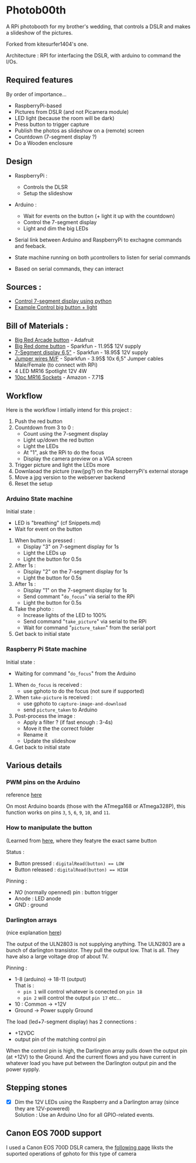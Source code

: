# Photob00th

A RPi photobooth for my brother's wedding, that controls a DSLR and makes a slideshow of the pictures.

Forked from kitesurfer1404's one.

Architecture : RPI for interfacing the DSLR, with arduino to command the I/Os.


## Required features
By order of importance...
* RaspberryPi-based
* Pictures from DSLR (and not Picamera module)
* LED light (because the room will be dark)
* Press button to trigger capture
* Publish the photos as slideshow on a (remote) screen
* Countdown (7-segment display ?)
* Do a Wooden enclosure

## Design

* RaspberryPi :
  * Controls the DLSR
  * Setup the slideshow
* Arduino :
  * Wait for events on the button (+ light it up with the countdown)
  * Control the 7-segment display
  * Light and dim the big LEDs

* Serial link between Arduino and RaspberryPi to exchagne commands and feeback.
* State machine running on both µcontrollers to listen for serial commands
* Based on serial commands, they can interact

## Sources :
* [Control 7-segment display using python](https://raspi.tv/2015/how-to-drive-a-7-segment-display-directly-on-raspberry-pi-in-python)
* [Example Control big button + light](https://photos.google.com/share/AF1QipOwxhytRgeDRXFwA8Ee42yeQ1euaZ-cLYzybYsmrUi8KKORaJuT7p9L6YDLRAZysg?key=M21aS3pQQjdpRG1kOW1rbjFnOWdjWldQTEpFVGtR)


## Bill of Materials :
* [Big Red Arcade button](https://www.adafruit.com/product/1185) - Adafruit
* [Big Red dome button](https://www.sparkfun.com/products/9181) - Sparkfun - 11.95$
  12V supply
* [7-Segment display 6,5"](https://www.sparkfun.com/products/8530) - Sparkfun - 18.95$
  12V supply
* [Jumper wires M/F](https://www.sparkfun.com/products/9140) - Sparkfun - 3.95$
  10x 6,5" Jumper cables Male/Female (to connect with RPi)
* 4 LED MR16 Spotlight 12V 4W
* [10pc MR16 Sockets](https://www.amazon.com/Glo-shine-Halogen-Ceramic-Connector-Adapter/dp/B00Y7GRGZ0) - Amazon - 7.71$

## Workflow
Here is the workflow I intially intend for this project :
1. Push the red button
2. Countdown from 3 to 0 :
    - Count using the 7-segment display
    - Light up/down the red button
    - Light the LEDs
    - At "1", ask the RPi to do the focus
    - Display the camera preview on a VGA screen
3. Trigger picture and light the LEDs more
4. Downlaoad the picture (raw/jpg?) on the RaspberryPi's external storage
5. Move a jpg version to the webserver backend
6. Reset the setup

### Arduino State machine

Initial state :
 - LED is "breathing" (cf Snippets.md)
 - Wait for event on the button

1. When button is pressed :  
    - Display "3" on 7-segment display for 1s
    - Light the LEDs up
    - Light the button for 0.5s
2. After 1s :
    - Display "2" on the 7-segment display for 1s
    - Light the button for 0.5s
3. After 1s :
    - Display "1" on the 7-segment display for 1s
    - Send commant "`do_focus`" via serial to the RPi
    - Light the button for 0.5s
4. Take the photo :
    - Increase lights of the LED to 100%
    - Send command "`take_picture`" via serial to the RPi
    - Wait for command "`picture_taken`" from the serial port
5. Get back to initial state

### Raspberry Pi State machine

Initial state :
 - Waiting for command "`do_focus`" from the Arduino

1. When `do_focus` is received :
    - use gphoto to do the focus (not sure if supported)
2. When `take-picture` is received :
    - use gphoto to `capture-image-and-download`
    - send `picture_taken` to Arduino
3. Post-process the image :
    - Apply a filter ? (if fast enough : 3-4s)
    - Move it the the correct folder
    - Rename it
    - Update the slideshow
4. Get back to initial state


## Various details

### PWM pins on the Arduino
reference [here](https://www.arduino.cc/reference/en/language/functions/analog-io/analogwrite/)

On most Arduino boards (those with the ATmega168 or ATmega328P), this function works on pins `3`, `5`, `6`, `9`, `10`, and `11`.

### How to manipulate the button
(Learned from [here](https://learn.sparkfun.com/tutorials/reaction-timer), where they featyre the exact same button

Status :
* Button pressed : `digitalRead(button) == LOW`
* Button released : `digitalRead(button) == HIGH`

Pinning :
* *NO* (normally openned) pin : button trigger
* Anode : LED anode
* GND : ground

### Darlington arrays
(nice explanation [here](https://forum.arduino.cc/index.php?topic=157018.0))

The output of the ULN2803 is not supplying anything. The ULN2803 are a bunch of darlington transistor.
They pull the output low. That is all. They have also a large voltage drop of about 1V.

Pinning :
* 1-8 (arduino) -> 18-11 (output)  
That is :
  * `pin 1` will control whatever is conected on `pin 18`
  * `pin 2` will control the output `pin 17`
    etc...
* 10 : Common -> +12V
* Ground -> Power supply Ground

The load (led+7-segment display) has 2 connections :
* +12VDC
* output pin of the matching control pin

When the control pin is high, the Darlington array pulls down the output pin (at +12V) to the Ground. And the current flows and you have current in whatever load you have put between the Darlington output pin and the power sypply.

## Stepping stones
- [x] Dim the 12V LEDs using the Raspberry and a Darlington array (since they are 12V-powered)   
    Solution : Use an Arduino Uno for all GPIO-related events.

## Canon EOS 700D support
I used a Canon EOS 700D DSLR camera, the [following page](CanonEOS700D.md) liksts the suported operations of gphoto for this type of camera
